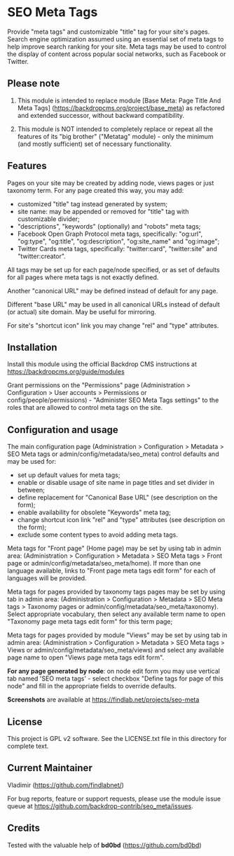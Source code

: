 SEO Meta Tags
===================================

Provide "meta tags" and customizable "title" tag for your site's pages.
Search engine optimization assumed using an essential set of meta tags to help improve search ranking for your site.
Meta tags may be used to control the display of content across popular social networks, such as Facebook or Twitter.

Please note
-----------
1. This module is intended to replace module [Base Meta: Page Title And Meta Tags] (https://backdropcms.org/project/base_meta) as refactored and extended successor, without backward compatibility.

2. This module is NOT intended to completely replace or repeat all the features of its "big brother" ("Metatag" module) - only the minimum (and mostly sufficient) set of necessary functionality.

Features
--------

Pages on your site may be created by adding node, views pages or just taxonomy term.
For any page created this way, you may add:

- customized "title" tag instead generated by system;
- site name: may be appended or removed for "title" tag with customizable divider;
- "descriptions", "keywords" (optionally) and "robots" meta tags;
- Facebook Open Graph Protocol meta tags, specifically: "og:url", "og:type", "og:title", "og:description", "og:site_name" and "og:image";
- Twitter Cards meta tags, specifically: "twitter:card", "twitter:site" and "twitter:creator".

All tags may be set up for each page/node specified, or as set of defaults for all pages where meta tags is not exactly defined.

Another "canonical URL" may be defined instead of default for any page.

Different "base URL" may be used in all canonical URLs instead of default
(or actual) site domain. May be useful for mirroring.

For site's "shortcut icon" link you may change "rel" and "type" attributes.

Installation
------------

Install this module using the official Backdrop CMS instructions at
 https://backdropcms.org/guide/modules

Grant permissions on the "Permissions" page (Administration > Configuration > User accounts > Permissions
or config/people/permissions) - "Administer SEO Meta Tags settings" to the roles that are allowed to control meta tags on the site.

Configuration and usage
-----------------------
The main configuration page (Administration > Configuration >
Metadata > SEO Meta tags or admin/config/metadata/seo_meta)
control defaults and may be used for:

- set up default values for meta tags;
- enable or disable usage of site name in page titles and set divider in between;
- define replacement for "Canonical Base URL" (see description on the form);
- enable availability for obsolete "Keywords" meta tag;
- change shortcut icon link "rel" and "type" attributes (see description on the form);
- exclude some content types to avoid adding meta tags.

Meta tags for "Front page" (Home page) may be set by using tab
in admin area: (Administration > Configuration > Metadata >
SEO Meta tags > Front page or admin/config/metadata/seo_meta/home).
If more than one language available, links to "Front page meta tags edit form"
for each of languages will be provided.

Meta tags for pages provided by taxonomy tags pages may be set by using tab
in admin area: (Administration > Configuration > Metadata >
SEO Meta tags > Taxonomy pages or admin/config/metadata/seo_meta/taxonomy).
Select appropriate vocabulary, then select any available
term name to open "Taxonomy page meta tags edit form" for this term page;

Meta tags for pages provided by module "Views" may be set by using tab
in admin area: (Administration > Configuration > Metadata >
SEO Meta tags > Views or admin/config/metadata/seo_meta/views)
and select any available page name to open "Views page meta tags edit form".

**For any page generated by node**: on node edit form you may use vertical tab named 'SEO meta tags' - select checkbox "Define tags for page of this node" and fill in the appropriate fields to override defaults.

**Screenshots** are available at https://findlab.net/projects/seo-meta

License
-------

This project is GPL v2 software. See the LICENSE.txt file in this directory for
complete text.

Current Maintainer
------------------

Vladimir (https://github.com/findlabnet/)

For bug reports, feature or support requests, please use the module
issue queue at https://github.com/backdrop-contrib/seo_meta/issues.

Credits
------------------
Tested with the valuable help of **bd0bd** (https://github.com/bd0bd)
